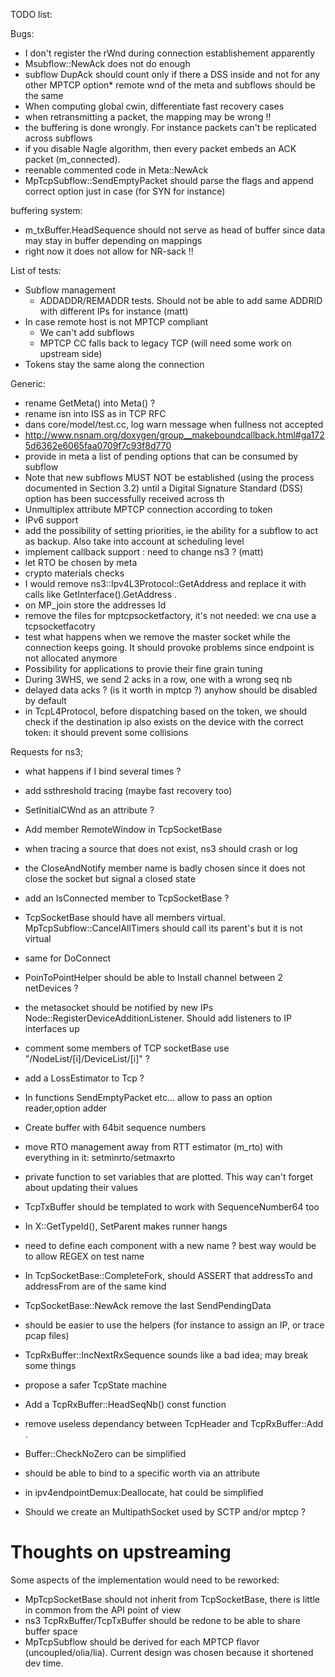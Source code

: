 TODO list:


Bugs:
* I don't register the rWnd during connection establishement apparently
* Msubflow::NewAck does not do enough 
* subflow DupAck should count only if there a DSS inside and not for any other MPTCP option* remote wnd of the meta and subflows should be the same
* When computing global cwin, differentiate  fast recovery cases
* when retransmitting a packet, the mapping may be wrong !!
* the buffering is done wrongly. For instance packets can't be replicated across subflows
* if you disable Nagle algorithm, then every packet embeds an ACK packet (m_connected).
* reenable commented code in Meta::NewAck
* MpTcpSubflow::SendEmptyPacket should parse the flags and append correct option just in case (for SYN for instance)


buffering system:
* m_txBuffer.HeadSequence should not serve as head of buffer since data may stay in buffer depending on mappings
* right now it does not allow for NR-sack !!

List of tests:
* Subflow management
	* ADDADDR/REMADDR tests. Should not be able to add same ADDRID with different IPs for instance (matt)
* In case remote host is not MPTCP compliant
	* We can't add subflows
	* MPTCP CC falls back to legacy TCP (will need some work on upstream side)
* Tokens stay the same along the connection



Generic:
* rename GetMeta() into Meta() ?
* rename isn into ISS as in TCP RFC
* dans core/model/test.cc, log warn message when fullness not accepted
* http://www.nsnam.org/doxygen/group__makeboundcallback.html#ga1725d6362e6065faa0709f7c93f8d770
* provide in meta a list of pending options that can be consumed by subflow
* Note that new subflows MUST NOT be established (using the process documented in Section 3.2) until a Digital Signature Standard (DSS) option has been successfully received across th
* Unmultiplex attribute MPTCP connection according to token
* IPv6 support
* add the possibility of setting priorities, ie the ability for a subflow to act as backup. Also take into account at scheduling level
* implement callback support : need to change ns3 ? (matt)
* let RTO be chosen by meta
* crypto materials checks
* I would remove ns3::Ipv4L3Protocol::GetAddress and replace it with calls like GetInterface().GetAddress .
* on MP_join store the addresses Id
* remove the files for mptcpsocketfactory, it's not needed: we cna use a tcpsocketfacotry
* test what happens when we remove the master socket while the connection keeps going. It should provoke problems since endpoint is not allocated anymore
* Possibility for applications to provie their fine grain tuning
* During 3WHS, we send 2 acks in a row, one with a wrong seq nb
* delayed data acks ? (is it worth in mptcp ?) anyhow should be disabled by default
* in TcpL4Protocol, before dispatching based on the token, we should check if the destination ip also exists on the device with the correct token: it should prevent some collisions

Requests for ns3;
* what happens if I bind several times ?
* add ssthreshold tracing (maybe fast recovery too)
* SetInitialCWnd as an attribute ?
* Add member RemoteWindow in TcpSocketBase
* when tracing a source that does not exist, ns3 should crash or log 
* the CloseAndNotify member name is badly chosen since it does not close the socket but signal a closed state
* add an IsConnected member to TcpSocketBase ?
* TcpSocketBase should have all members virtual. MpTcpSubflow::CancelAllTimers should call its parent's but it is not virtual
* same for DoConnect
* PoinToPointHelper should be able to Install channel between 2 netDevices ?
* the metasocket should be notified by new IPs Node::RegisterDeviceAdditionListener. Should add listeners to IP interfaces up
* comment some members of TCP socketBase
use "/NodeList/[i]/DeviceList/[i]" ?
* add a LossEstimator to Tcp ?
* In functions SendEmptyPacket etc... allow to pass an option reader,option adder
* Create buffer with 64bit sequence numbers
* move RTO management away from RTT estimator (m_rto) with everything in it: setminrto/setmaxrto
* private function to set variables that are plotted. This way can't forget about updating their values
* TcpTxBuffer should be templated to work with SequenceNumber64 too
* In X::GetTypeId(), SetParent<X> makes runner hangs
* need to define each component with a new name ? best way would be to allow REGEX on test name
* In TcpSocketBase::CompleteFork, should ASSERT that addressTo and addressFrom are of the same kind
* TcpSocketBase::NewAck remove the last SendPendingData
* should be easier to use the helpers (for instance to assign an IP, or trace pcap files)
* TcpRxBuffer::IncNextRxSequence sounds like a bad idea; may break some things
* propose a safer TcpState machine 
* Add a TcpRxBuffer::HeadSeqNb() const function
* remove useless dependancy between TcpHeader and TcpRxBuffer::Add .  
* Buffer::CheckNoZero can be simplified
* should be able to bind to a specific worth via an attribute 
* in ipv4endpointDemux:Deallocate, hat could be simplified


* Should we create an MultipathSocket used by SCTP and/or mptcp ?


Thoughts on upstreaming
========
Some aspects of the implementation would need to be reworked:
- MpTcpSocketBase should not inherit from TcpSocketBase, there is little in common from the API point of view
- ns3 TcpRxBuffer/TcpTxBuffer should be redone to be able to share buffer space
- MpTcpSubflow should be derived for each MPTCP flavor (uncoupled/olia/lia). Current design was chosen because it shortened dev time.
